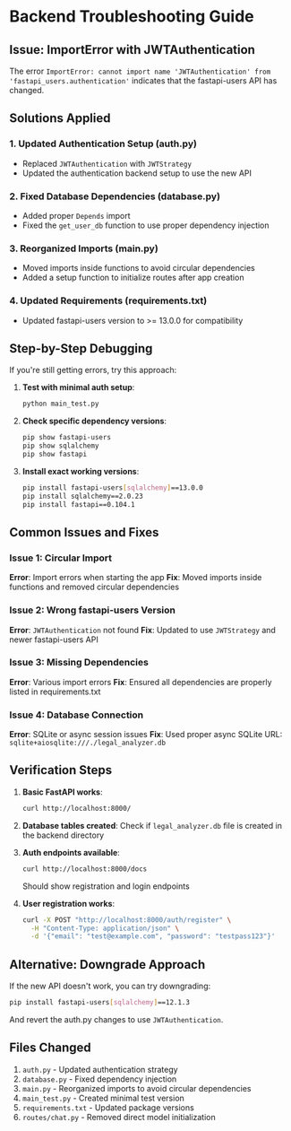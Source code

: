 # Backend Troubleshooting Guide

## Issue: ImportError with JWTAuthentication

The error `ImportError: cannot import name 'JWTAuthentication' from 'fastapi_users.authentication'` indicates that the fastapi-users API has changed.

## Solutions Applied

### 1. Updated Authentication Setup (auth.py)
- Replaced `JWTAuthentication` with `JWTStrategy`
- Updated the authentication backend setup to use the new API

### 2. Fixed Database Dependencies (database.py)
- Added proper `Depends` import
- Fixed the `get_user_db` function to use proper dependency injection

### 3. Reorganized Imports (main.py)
- Moved imports inside functions to avoid circular dependencies
- Added a setup function to initialize routes after app creation

### 4. Updated Requirements (requirements.txt)
- Updated fastapi-users version to >= 13.0.0 for compatibility

## Step-by-Step Debugging

If you're still getting errors, try this approach:

1. **Test with minimal auth setup**:
   ```bash
   python main_test.py
   ```

2. **Check specific dependency versions**:
   ```bash
   pip show fastapi-users
   pip show sqlalchemy
   pip show fastapi
   ```

3. **Install exact working versions**:
   ```bash
   pip install fastapi-users[sqlalchemy]==13.0.0
   pip install sqlalchemy==2.0.23
   pip install fastapi==0.104.1
   ```

## Common Issues and Fixes

### Issue 1: Circular Import
**Error**: Import errors when starting the app
**Fix**: Moved imports inside functions and removed circular dependencies

### Issue 2: Wrong fastapi-users Version
**Error**: `JWTAuthentication` not found
**Fix**: Updated to use `JWTStrategy` and newer fastapi-users API

### Issue 3: Missing Dependencies
**Error**: Various import errors
**Fix**: Ensured all dependencies are properly listed in requirements.txt

### Issue 4: Database Connection
**Error**: SQLite or async session issues
**Fix**: Used proper async SQLite URL: `sqlite+aiosqlite:///./legal_analyzer.db`

## Verification Steps

1. **Basic FastAPI works**:
   ```bash
   curl http://localhost:8000/
   ```

2. **Database tables created**:
   Check if `legal_analyzer.db` file is created in the backend directory

3. **Auth endpoints available**:
   ```bash
   curl http://localhost:8000/docs
   ```
   Should show registration and login endpoints

4. **User registration works**:
   ```bash
   curl -X POST "http://localhost:8000/auth/register" \
     -H "Content-Type: application/json" \
     -d '{"email": "test@example.com", "password": "testpass123"}'
   ```

## Alternative: Downgrade Approach

If the new API doesn't work, you can try downgrading:

```bash
pip install fastapi-users[sqlalchemy]==12.1.3
```

And revert the auth.py changes to use `JWTAuthentication`.

## Files Changed

1. `auth.py` - Updated authentication strategy
2. `database.py` - Fixed dependency injection
3. `main.py` - Reorganized imports to avoid circular dependencies
4. `main_test.py` - Created minimal test version
5. `requirements.txt` - Updated package versions
6. `routes/chat.py` - Removed direct model initialization

